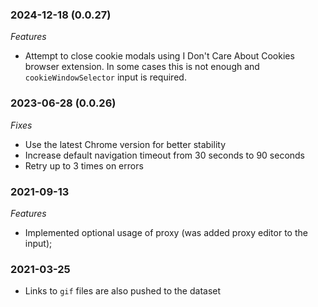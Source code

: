 ### 2024-12-18 (0.0.27)
*Features*
- Attempt to close cookie modals using I Don't Care About Cookies browser extension. In some cases this is not enough and `cookieWindowSelector` input is required.

### 2023-06-28 (0.0.26)
*Fixes*
- Use the latest Chrome version for better stability
- Increase default navigation timeout from 30 seconds to 90 seconds
- Retry up to 3 times on errors

### 2021-09-13

*Features*
- Implemented optional usage of proxy (was added proxy editor to the input);

### 2021-03-25
- Links to `gif` files are also pushed to the dataset